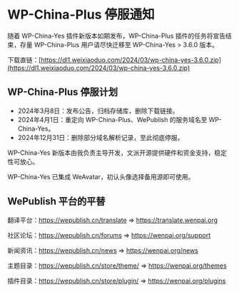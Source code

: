 # WP-China-Plus 停服通知

随着 WP-China-Yes 插件新版本如期发布，WP-China-Plus 插件的任务将宣告结束，存量 WP-China-Plus 用户请尽快迁移至 WP-China-Yes > 3.6.0 版本。 

下载直链：[https://dl1.weixiaoduo.com/2024/03/wp-china-yes-3.6.0.zip](https://dl1.weixiaoduo.com/2024/03/wp-china-yes-3.6.0.zip)

## WP-China-Plus 停服计划

- 2024年3月8日：发布公告，归档存储库，删除下载链接。
- 2024年4月1日：重定向 WP-China-Plus、WePublish 的服务域名至 WP-China-Yes。
- 2024年12月31日：删除部分域名解析记录，至此彻底停服。

WP-China-Yes 新版本由我负责主导开发，文派开源提供硬件和资金支持，稳定性可放心。

WP-China-Yes 已集成 WeAvatar，初认头像选择备用源即可使用。

## WePublish 平台的平替

翻译平台：https://wepublish.cn/translate => https://translate.wenpai.org

社区论坛：https://wepublish.cn/forums => https://wenpai.org/support

新闻资讯：https://wepublish.cn/news => https://wenpai.org/news

主题目录：https://wepublish.cn/store/theme/ => https://wenpai.org/themes

插件目录：https://wepublish.cn/store/plugin/ => https://wenpai.org/plugins
